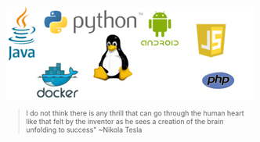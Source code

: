
![img](background_sea_edge_transparent.png)


> I do not think there is any thrill that can go through the human heart like that felt by the inventor as he sees a creation of the brain unfolding to success"   ~Nikola Tesla

